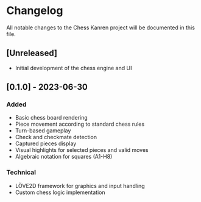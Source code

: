 # Changelog
All notable changes to the Chess Kanren project will be documented in this file.

## [Unreleased]
- Initial development of the chess engine and UI

## [0.1.0] - 2023-06-30
### Added
- Basic chess board rendering
- Piece movement according to standard chess rules
- Turn-based gameplay
- Check and checkmate detection
- Captured pieces display
- Visual highlights for selected pieces and valid moves
- Algebraic notation for squares (A1-H8)

### Technical
- LÖVE2D framework for graphics and input handling
- Custom chess logic implementation